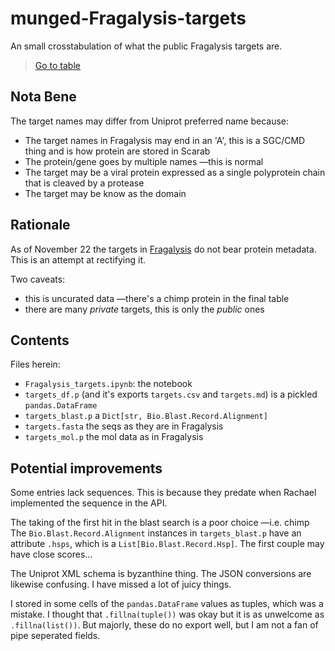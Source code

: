 # munged-Fragalysis-targets
An small crosstabulation of what the public Fragalysis targets are.

> [Go to table](targets.md)

## Nota Bene
The target names may differ from Uniprot preferred name because:

* The target names in Fragalysis may end in an 'A', this is a SGC/CMD thing and is how protein are stored in Scarab
* The protein/gene goes by multiple names —this is normal
* The target may be a viral protein expressed as a single polyprotein chain that is cleaved by a protease
* The target may be know as the domain

## Rationale
As of November 22 the targets in [Fragalysis](https://fragalysis.diamond.ac.uk/) do not bear protein metadata.
This is an attempt at rectifying it.

Two caveats:

* this is uncurated data —there's a chimp protein in the final table
* there are many _private_ targets, this is only the _public_ ones

## Contents
Files herein:

* `Fragalysis_targets.ipynb`: the notebook
* `targets_df.p` (and it's exports `targets.csv` and `targets.md`) is a pickled `pandas.DataFrame`
* `targets_blast.p` a `Dict[str, Bio.Blast.Record.Alignment]`
* `targets.fasta` the seqs as they are in Fragalysis
* `targets_mol.p` the mol data as in Fragalysis

## Potential improvements

Some entries lack sequences. This is because they predate when
Rachael implemented the sequence in the API.

The taking of the first hit in the blast search is a poor choice —i.e. chimp
The `Bio.Blast.Record.Alignment` instances in 
`targets_blast.p` have an attribute `.hsps`, which is a `List[Bio.Blast.Record.Hsp]`.
The first couple may have close scores...

The Uniprot XML schema is byzanthine thing. The JSON conversions are likewise confusing.
I have missed a lot of juicy things.

I stored in some cells of the `pandas.DataFrame` values as tuples, which was a mistake.
I thought that `.fillna(tuple())` was okay but it is as unwelcome as `.fillna(list())`.
But majorly, these do no export well, but I am not a fan of pipe seperated fields.
